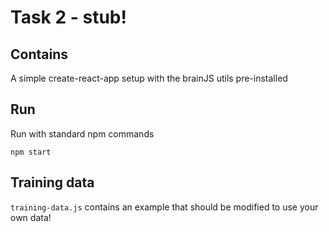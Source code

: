 # Task 2 - stub!

## Contains
A simple create-react-app setup with the brainJS utils pre-installed

## Run

Run with standard npm commands

``` 
npm start
```

## Training data
```training-data.js```  contains an example that should be modified to use your own data!
